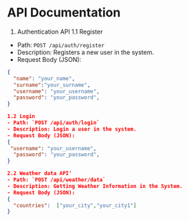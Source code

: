 # API Documentation


1. Authentication API
1.1 Register
- Path: `POST /api/auth/register`  
- Description: Registers a new user in the system.  
- Request Body (JSON):

```json
{
  "name": "your_name",
  "surname":"your_surname",
  "username": "your_username",
  "password": "your_password",  
}

1.2 Login
- Path: `POST /api/auth/login`  
- Description: Login a user in the system.  
- Request Body (JSON):
{
 "username": "your_username",
  "password": "your_password",
}

2.2 Weather data API'
- Path: `POST /api/weather/data`  
- Description: Getting Weather Information in the System.  
- Request Body (JSON):
{
  "countries":  ["your_city","your_city1"]    
}
 
